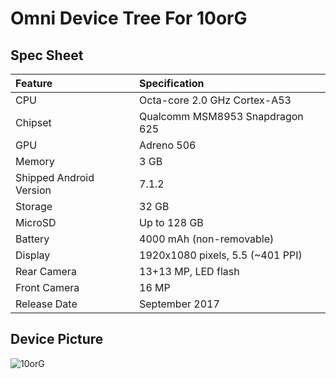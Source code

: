 # Omni Device Tree For 10orG

## Spec Sheet

| Feature                 | Specification                     |
| :---------------------- | :-------------------------------- |
| CPU                     | Octa-core 2.0 GHz Cortex-A53      |
| Chipset                 | Qualcomm MSM8953 Snapdragon 625   |
| GPU                     | Adreno 506                        |
| Memory                  | 3 GB                              |
| Shipped Android Version | 7.1.2                             |
| Storage                 | 32 GB                             |
| MicroSD                 | Up to 128 GB                      |
| Battery                 | 4000 mAh (non-removable)          |
| Display                 | 1920x1080 pixels, 5.5 (~401 PPI)  |
| Rear Camera             | 13+13 MP, LED flash               |
| Front Camera            | 16 MP                             |
| Release Date            | September 2017                    |

## Device Picture

![10orG](https://s3.ap-southeast-1.amazonaws.com/images.asianage.com/images/aa-Cover-vhnksm2lfrvaclbs7ns5p8v922-20171018165241.Medi.jpeg "10orG")
